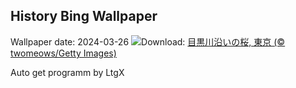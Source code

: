 ## History Bing Wallpaper
Wallpaper date: 2024-03-26
![](https://www.bing.com/th?id=OHR.CherryBlossom2024_JA-JP4820412066_UHD.jpg&w=1000)Download: [目黒川沿いの桜, 東京 (© twomeows/Getty Images)](https://www.bing.com/th?id=OHR.CherryBlossom2024_JA-JP4820412066_UHD.jpg)

Auto get programm by LtgX
